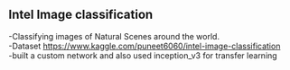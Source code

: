 ## Intel Image classification
-Classifying images of Natural Scenes around the world.\
-Dataset https://www.kaggle.com/puneet6060/intel-image-classification \
-built a custom network and also used inception_v3 for transfer learning
